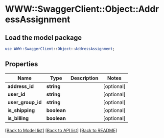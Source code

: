# WWW::SwaggerClient::Object::AddressAssignment

## Load the model package
```perl
use WWW::SwaggerClient::Object::AddressAssignment;
```

## Properties
Name | Type | Description | Notes
------------ | ------------- | ------------- | -------------
**address_id** | **string** |  | [optional] 
**user_id** | **string** |  | [optional] 
**user_group_id** | **string** |  | [optional] 
**is_shipping** | **boolean** |  | [optional] 
**is_billing** | **boolean** |  | [optional] 

[[Back to Model list]](../README.md#documentation-for-models) [[Back to API list]](../README.md#documentation-for-api-endpoints) [[Back to README]](../README.md)


